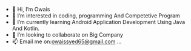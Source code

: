 - 👋 Hi, I’m Owais
- 👀 I’m interested in coding, programming And Competetive Program
- 🌱 I’m currently learning Android Application Development Using Java And Kotlin.
- 💞️ I’m looking to collaborate on Big Company
- 📫 Email me on:owaissyed65@gmail.com  ...

<!---
owaissyed65/owaissyed65 is a ✨ special ✨ repository because its `README.md` (this file) appears on your GitHub profile.
You can click the Preview link to take a look at your changes.
--->
